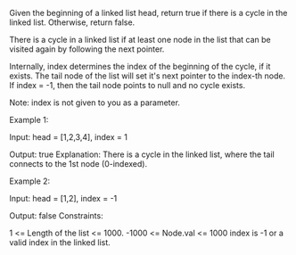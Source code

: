 Given the beginning of a linked list head, return true if there is a cycle in the linked list. Otherwise, return false.

There is a cycle in a linked list if at least one node in the list that can be visited again by following the next pointer.

Internally, index determines the index of the beginning of the cycle, if it exists. The tail node of the list will set it's next pointer to the index-th node. If index = -1, then the tail node points to null and no cycle exists.

Note: index is not given to you as a parameter.

Example 1:



Input: head = [1,2,3,4], index = 1

Output: true
Explanation: There is a cycle in the linked list, where the tail connects to the 1st node (0-indexed).

Example 2:



Input: head = [1,2], index = -1

Output: false
Constraints:

1 <= Length of the list <= 1000.
-1000 <= Node.val <= 1000
index is -1 or a valid index in the linked list.
